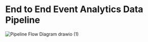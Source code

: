 # End to End Event Analytics Data Pipeline

![Pipeline Flow Diagram drawio (1)](https://github.com/damahindra/End2EndEventDataPipeline/assets/105963394/934a07e5-196f-4761-bccf-1a7413b75b91)
